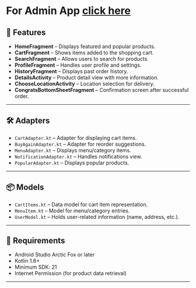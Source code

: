 

# For Admin App [click here](https://github.com/RatnaSrivastava16/AdminFoodApp)
## 🧩 Features

- **HomeFragment** – Displays featured and popular products.
- **CartFragment** – Shows items added to the shopping cart.
- **SearchFragment** – Allows users to search for products.
- **ProfileFragment** – Handles user profile and settings.
- **HistoryFragment** – Displays past order history.
- **DetailsActivity** – Product detail view with more information.
- **ChooseLocationActivity** – Location selection for delivery.
- **CongratsBottomSheetFragment** – Confirmation screen after successful order.

---

## 🛠 Adapters

- `CartAdapter.kt` – Adapter for displaying cart items.
- `BuyAgainAdapter.kt` – Adapter for reorder suggestions.
- `MenuAdapter.kt` – Displays menu/category items.
- `NotificationAdapter.kt` – Handles notifications view.
- `PopularAdapter.kt` – Displays popular products.

---

## 📦 Models

- `CartItems.kt` – Data model for cart item representation.
- `MenuItem.kt` – Model for menu/category entries.
- `UserModel.kt` – Holds user-related information (name, address, etc.).

---

## 🧪 Requirements

- Android Studio Arctic Fox or later
- Kotlin 1.6+
- Minimum SDK: 21
- Internet Permission (for product data retrieval)

---




